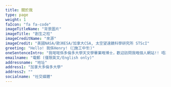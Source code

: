 ```yaml
---
title: 關於我
type: page
weight: 1
faIcon: "fa fa-code"
imageTitleName: "背景圖片"
imageTitle: "創生之柱"
imageCreditName: "來源"
imageCredit: "美國NASA/歐洲ESA/加拿大CSA, 太空望遠鏡科學研究所 STScI"
greeting: "Hello! 我係Henry! (🚧施工中🏗️)"
oneSentenceIntro: "我啱啱係多倫多大學天文學畢業嘅博士，歡迎訪問我嘅個人網站!! 唔該參閱英文版本去睇最新資訊."
emailname: "電郵 (僅限英文/English only)"
addressname: "地址"
address1: "加拿大多倫多大學"
address2: ""
socialname: "社交媒體"
---
```

